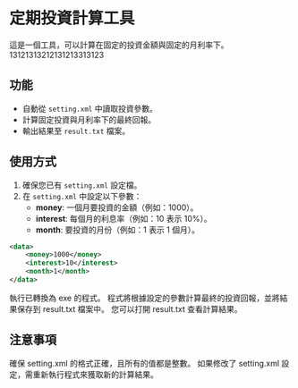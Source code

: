 # 定期投資計算工具

這是一個工具，可以計算在固定的投資金額與固定的月利率下。13121313212131213313123

## 功能

- 自動從 `setting.xml` 中讀取投資參數。
- 計算固定投資與月利率下的最終回報。
- 輸出結果至 `result.txt` 檔案。

## 使用方式

1. 確保您已有 `setting.xml` 設定檔。
2. 在 `setting.xml` 中設定以下參數：
    - **money**: 一個月要投資的金額（例如：1000）。
    - **interest**: 每個月的利息率（例如：10 表示 10%）。
    - **month**: 要投資的月份（例如：1 表示 1 個月）。

```xml
<data>
    <money>1000</money>
    <interest>10</interest>
    <month>1</month>
</data>
```
執行已轉換為 exe 的程式。
程式將根據設定的參數計算最終的投資回報，並將結果保存到 result.txt 檔案中。
您可以打開 result.txt 查看計算結果。

## 注意事項

確保 setting.xml 的格式正確，且所有的值都是整數。
如果修改了 setting.xml 設定，需重新執行程式來獲取新的計算結果。
